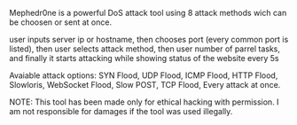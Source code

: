 Mephedr0ne is a powerful DoS attack tool using 8 attack methods wich can be choosen or sent at once.

user inputs server ip or hostname, then chooses port (every common port is listed), then user selects attack method,
then user number of parrel tasks, and finally it starts attacking while showing status of the website every 5s

Avaiable attack options:
SYN Flood,
UDP Flood,
ICMP Flood,
HTTP Flood,
Slowloris,
WebSocket Flood,
Slow POST,
TCP Flood,
Every attack at once.


NOTE: This tool has been made only for ethical hacking with permission.
I am not responsible for damages if the tool was used illegally.
